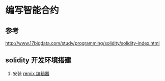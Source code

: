 # 编写智能合约

## 参考

http://www.17bigdata.com/study/programming/solidity/solidity-index.html

## solidity 开发环境搭建

1. 安装 [remix 编辑器](https://github.com/ethereum/remix-desktop/releases)

## 
